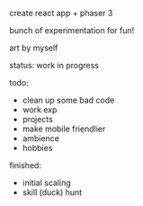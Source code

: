 create react app + phaser 3

bunch of experimentation for fun!

art by myself

status: work in progress

todo:

- clean up some bad code
- work exp
- projects
- make mobile friendlier
- ambience
- hobbies

finished:

- initial scaling
- skill (duck) hunt
